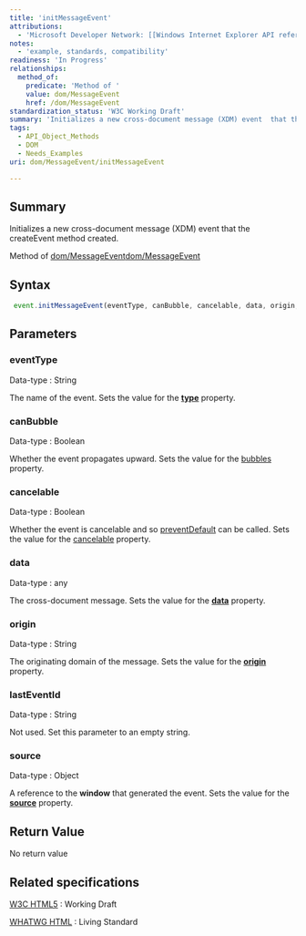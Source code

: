 ```yaml
---
title: 'initMessageEvent'
attributions:
  - 'Microsoft Developer Network: [[Windows Internet Explorer API reference](http://msdn.microsoft.com/en-us/library/ie/hh828809%28v=vs.85%29.aspx) Article]'
notes:
  - 'example, standards, compatibility'
readiness: 'In Progress'
relationships:
  method_of:
    predicate: 'Method of '
    value: dom/MessageEvent
    href: /dom/MessageEvent
standardization_status: 'W3C Working Draft'
summary: 'Initializes a new cross-document message (XDM) event  that the  createEvent method created.'
tags:
  - API_Object_Methods
  - DOM
  - Needs_Examples
uri: dom/MessageEvent/initMessageEvent

---
```

## Summary

Initializes a new cross-document message (XDM) event that the createEvent method created.

Method of [dom/MessageEvent](/dom/MessageEvent)[dom/MessageEvent](/dom/MessageEvent)

## Syntax

``` js
 event.initMessageEvent(eventType, canBubble, cancelable, data, origin, lastEventId, source);
```

## Parameters

### eventType

 Data-type
:   String

 The name of the event. Sets the value for the [**type**](/dom/Event/type) property.

### canBubble

 Data-type
:   Boolean

 Whether the event propagates upward. Sets the value for the [bubbles](/dom/Event/bubbles) property.

### cancelable

 Data-type
:   Boolean

 Whether the event is cancelable and so [preventDefault](/dom/Event/preventDefault) can be called. Sets the value for the [cancelable](/dom/Event/cancelable) property.

### data

 Data-type
:   any

 The cross-document message. Sets the value for the [**data**](/dom/MessageEvent/data) property.

### origin

 Data-type
:   String

 The originating domain of the message. Sets the value for the [**origin**](/dom/MessageEvent/origin) property.

### lastEventId

 Data-type
:   String

 Not used. Set this parameter to an empty string.

### source

 Data-type
:   Object

 A reference to the **window** that generated the event. Sets the value for the [**source**](/dom/MessageEvent/source) property.

## Return Value

No return value

## Related specifications

[W3C HTML5](http://www.w3.org/TR/html5/)
:   Working Draft

[WHATWG HTML](http://www.whatwg.org/specs/web-apps/current-work/multipage/)
:   Living Standard
